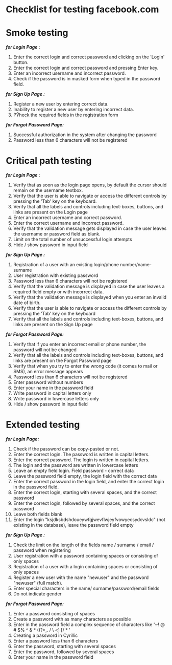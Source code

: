 # Checklist for testing facebook.com

# **Smoke testing**

***for Login Page*** :

1. Enter the correct login and correct password and clicking on the 'Login' button. 
2. Enter the correct login and correct password and pressing Enter key.
3. Enter an incorrect username and incorrect password.
4. Check if the password is in masked form when typed in the password field.

***for Sign Up Page :***

1. Register a new user by entering correct data. 
2. Inability to register a new user by entering incorrect data.
3. РЎheck the required fields in the registration form

***for Forgot Password Page:***

1. Successful authorization in the system after changing the password
2. Password less than 6 characters will not be registered

# Critical path testing

***for Login Page*** :

1. Verify that as soon as the login page opens, by default the cursor should remain on the username textbox.
2. Verify that the user is able to navigate or access the different controls by pressing the 'Tab' key on the keyboard.
3. Verify that all the labels and controls including text-boxes, buttons, and links are present on the Login page
4. Enter an incorrect username and correct password.
5. Enter the correct username and incorrect password.
6. Verify that the validation message gets displayed in case the user leaves the username or password field as blank.
7. Limit on the total number of unsuccessful login attempts
8. Hide / show password in input field

***for Sign Up Page :***

1. Registration of a user with an existing login/phone number/name-surname
2. User registration with existing password
3. Password less than 6 characters will not be registered
4. Verify that the validation message is displayed in case the user leaves a required field empty or with incorrect data.
5. Verify that the validation message is displayed when you enter an invalid date of birth.
6. Verify that the user is able to navigate or access the different controls by pressing the 'Tab' key on the keyboard
7. Verify that all the labels and controls including text-boxes, buttons, and links are present on the Sign Up page

***for Forgot Password Page:***

1. Verify that if you enter an incorrect email or phone number, the password will not be changed
2. Verify that all the labels and controls including text-boxes, buttons, and links are present on the Forgot Password page
3. Verify that when you try to enter the wrong code (it comes to mail or SMS), an error message appears
4. Password less than 6 characters will not be registered
5. Enter password without numbers
6. Enter your name in the password field
7. Write password in capital letters only
8. Write password in lowercase letters only
9. Hide / show password in input field

# Extended testing

***for Login Page:***

1. Check if the password can be copy-pasted or not.
2. Enter the correct login. The password is written in capital letters.
3. Enter the correct password. The login is written in capital letters.
4. The login and the password are written in lowercase letters
5. Leave an empty field login. Field password - correct data
6. Leave the password field empty, the login field with the correct data
7. Enter the correct password in the login field, and enter the correct login in the password field.
8. Enter the correct login, starting with several spaces, and the correct password 
9. Enter the correct login, followed by several spaces, and the correct password 
10. Leave both fields blank
11. Enter the login "ksjdksbdshdoueywfgjwevflwjeyfvowyecsydcvsldc" (not existing in the database), leave the password field empty

***for Sign Up Page :***

1. Check the limit on the length of the fields name / surname / email / password when registering
2. User registration with a password containing spaces or consisting of only spaces
3. Registration of a user with a login containing spaces or consisting of only spaces
4. Register a new user with the name "newuser" and the password "newuser" (full match).
5. Enter special characters in the name/ surname/password/email fields
6. Do not indicate gender

***for Forgot Password Page:***

1. Enter a password consisting of spaces
2. Create a password with as many characters as possible
3. Enter in the password field a complex sequence of characters like '~! @ # $% ^ & * ()?>,. / \ <] [/ * ’
4. Creating a password in Cyrillic
5. Enter a password less than 6 characters
6. Enter the password, starting with several spaces
7. Enter the password, followed by several spaces
8. Enter your name in the password field
